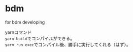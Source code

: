 # bdm
for bdm developing

yarnコマンド  
`yarn build`でコンパイルができる。  
`yarn run exec`でコンパイル後、勝手に実行してくれる（はず）。

